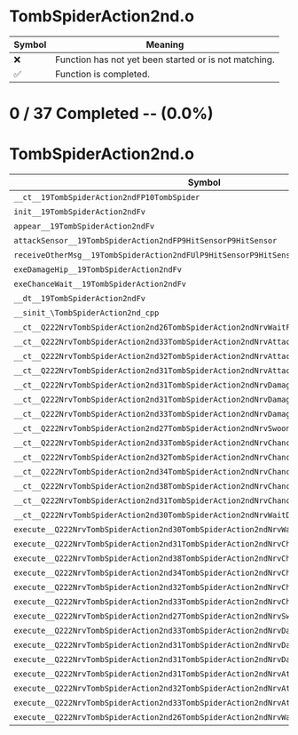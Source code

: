 # TombSpiderAction2nd.o
| Symbol | Meaning 
| ------------- | ------------- 
| :x: | Function has not yet been started or is not matching. 
| :white_check_mark: | Function is completed. 


# 0 / 37 Completed -- (0.0%)
# TombSpiderAction2nd.o
| Symbol | Decompiled? |
| ------------- | ------------- |
| `__ct__19TombSpiderAction2ndFP10TombSpider` | :x: |
| `init__19TombSpiderAction2ndFv` | :x: |
| `appear__19TombSpiderAction2ndFv` | :x: |
| `attackSensor__19TombSpiderAction2ndFP9HitSensorP9HitSensor` | :x: |
| `receiveOtherMsg__19TombSpiderAction2ndFUlP9HitSensorP9HitSensor` | :x: |
| `exeDamageHip__19TombSpiderAction2ndFv` | :x: |
| `exeChanceWait__19TombSpiderAction2ndFv` | :x: |
| `__dt__19TombSpiderAction2ndFv` | :x: |
| `__sinit_\TombSpiderAction2nd_cpp` | :x: |
| `__ct__Q222NrvTombSpiderAction2nd26TombSpiderAction2ndNrvWaitFv` | :x: |
| `__ct__Q222NrvTombSpiderAction2nd33TombSpiderAction2ndNrvAttackStartFv` | :x: |
| `__ct__Q222NrvTombSpiderAction2nd32TombSpiderAction2ndNrvAttackLoopFv` | :x: |
| `__ct__Q222NrvTombSpiderAction2nd31TombSpiderAction2ndNrvAttackEndFv` | :x: |
| `__ct__Q222NrvTombSpiderAction2nd31TombSpiderAction2ndNrvDamageEyeFv` | :x: |
| `__ct__Q222NrvTombSpiderAction2nd31TombSpiderAction2ndNrvDamageHipFv` | :x: |
| `__ct__Q222NrvTombSpiderAction2nd33TombSpiderAction2ndNrvDamageGlandFv` | :x: |
| `__ct__Q222NrvTombSpiderAction2nd27TombSpiderAction2ndNrvSwoonFv` | :x: |
| `__ct__Q222NrvTombSpiderAction2nd33TombSpiderAction2ndNrvChanceStartFv` | :x: |
| `__ct__Q222NrvTombSpiderAction2nd32TombSpiderAction2ndNrvChanceWaitFv` | :x: |
| `__ct__Q222NrvTombSpiderAction2nd34TombSpiderAction2ndNrvChanceDamageFv` | :x: |
| `__ct__Q222NrvTombSpiderAction2nd38TombSpiderAction2ndNrvChanceDamageLastFv` | :x: |
| `__ct__Q222NrvTombSpiderAction2nd31TombSpiderAction2ndNrvChanceEndFv` | :x: |
| `__ct__Q222NrvTombSpiderAction2nd30TombSpiderAction2ndNrvWaitDemoFv` | :x: |
| `execute__Q222NrvTombSpiderAction2nd30TombSpiderAction2ndNrvWaitDemoCFP5Spine` | :x: |
| `execute__Q222NrvTombSpiderAction2nd31TombSpiderAction2ndNrvChanceEndCFP5Spine` | :x: |
| `execute__Q222NrvTombSpiderAction2nd38TombSpiderAction2ndNrvChanceDamageLastCFP5Spine` | :x: |
| `execute__Q222NrvTombSpiderAction2nd34TombSpiderAction2ndNrvChanceDamageCFP5Spine` | :x: |
| `execute__Q222NrvTombSpiderAction2nd32TombSpiderAction2ndNrvChanceWaitCFP5Spine` | :x: |
| `execute__Q222NrvTombSpiderAction2nd33TombSpiderAction2ndNrvChanceStartCFP5Spine` | :x: |
| `execute__Q222NrvTombSpiderAction2nd27TombSpiderAction2ndNrvSwoonCFP5Spine` | :x: |
| `execute__Q222NrvTombSpiderAction2nd33TombSpiderAction2ndNrvDamageGlandCFP5Spine` | :x: |
| `execute__Q222NrvTombSpiderAction2nd31TombSpiderAction2ndNrvDamageHipCFP5Spine` | :x: |
| `execute__Q222NrvTombSpiderAction2nd31TombSpiderAction2ndNrvDamageEyeCFP5Spine` | :x: |
| `execute__Q222NrvTombSpiderAction2nd31TombSpiderAction2ndNrvAttackEndCFP5Spine` | :x: |
| `execute__Q222NrvTombSpiderAction2nd32TombSpiderAction2ndNrvAttackLoopCFP5Spine` | :x: |
| `execute__Q222NrvTombSpiderAction2nd33TombSpiderAction2ndNrvAttackStartCFP5Spine` | :x: |
| `execute__Q222NrvTombSpiderAction2nd26TombSpiderAction2ndNrvWaitCFP5Spine` | :x: |
